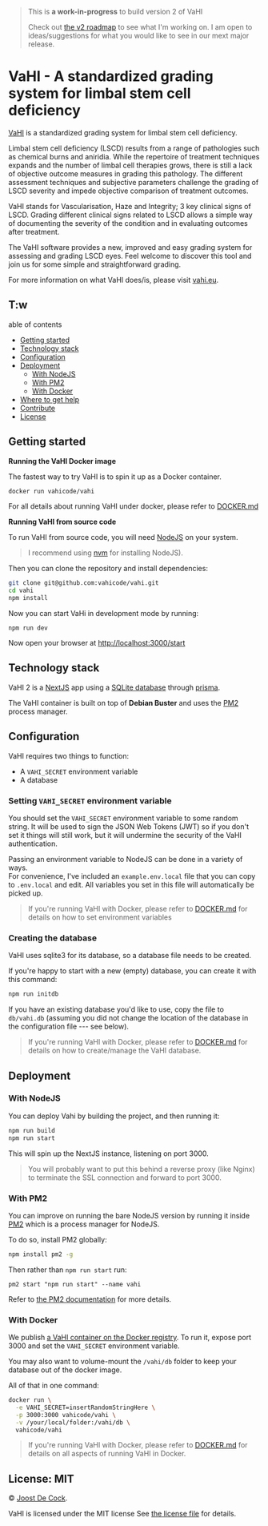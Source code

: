 > This is **a work-in-progress** to build version 2 of VaHI
>
> Check out [the v2 roadmap](https://github.com/vahicode/vahi/discussions/1) to 
> see what I'm working on. I am open to ideas/suggestions for what you would like
> to see in our mext major release.

# VaHI - A standardized grading system for limbal stem cell deficiency

[VaHI](https://vahi.eu/) is a standardized grading system 
for limbal stem cell deficiency.

Limbal stem cell deficiency (LSCD) results from a range of pathologies such as
chemical burns and aniridia. While the repertoire of treatment techniques
expands and the number of limbal cell therapies grows, there is still a lack of
objective outcome measures in grading this pathology. The different assessment
techniques and subjective parameters challenge the grading of LSCD severity and
impede objective comparison of treatment outcomes.

VaHI stands for Vascularisation, Haze and Integrity; 3 key clinical signs of 
LSCD. Grading different clinical signs related to LSCD allows a simple way of
documenting the severity of the condition and in evaluating outcomes after
treatment.

The VaHI software provides a new, improved and easy grading system for
assessing and grading LSCD eyes. Feel welcome to discover this tool and join us
for some simple and straightforward grading.

For more information on what VaHI does/is, please 
visit [vahi.eu](https://vahi.eu/).

## T:w
able of contents

- [Getting started](#getting-started)
- [Technology stack](#technology-stack)
- [Configuration](#configuration)
- [Deployment](#deployment)
  - [With NodeJS](#with-nodejs)
  - [With PM2](#with-pm2)
  - [With Docker](#with-docker)
- [Where to get help](#where-to-get-help)
- [Contribute](#)
- [License](#)


## Getting started

**Running the VaHI Docker image**

The fastest way to try VaHI is to spin it up as a Docker container.

```bash
docker run vahicode/vahi
```

For all details about running VaHI under docker, please refer 
to [DOCKER.md](https://github.com/vahicode/vahi/blob/develop/DOCKER.md)

**Running VaHI from source code**

To run VaHI from source code, you will need [NodeJS](https://nodejs.org/en/) on
your system.  

> I recommend using [nvm](https://github.com/nvm-sh/nvm) for installing NodeJS).

Then you can clone the repository and install dependencies:

```bash
git clone git@github.com:vahicode/vahi.git
cd vahi
npm install
```

Now you can start VaHi in development mode by running:

```
npm run dev
```

Now open your browser at [http://localhost:3000/start](http://localhost:3000/start)

## Technology stack

VaHI 2 is a [NextJS](https://nextjs.org/) app using 
a [SQLite database](https://www.sqlite.org/) through [
prisma](https://www.prisma.io/).

The VaHI container is built on top of **Debian Buster** and uses
the [PM2](https://pm2.keymetrics.io/) process manager.

## Configuration

VaHI requires two things to function:

- A `VAHI_SECRET` environment variable
- A database

### Setting `VAHI_SECRET` environment variable

You should set the `VAHI_SECRET` environment variable to some random string.
It will be used to sign the JSON Web Tokens (JWT) so if you don't set it things
will still work, but it will undermine the security of the VaHI authentication.

Passing an environment variable to NodeJS can be done in a variety of ways.  
For convenience, I've included an `example.env.local` file that you can copy 
to `.env.local` and edit. All variables you set in this file will automatically
be picked up.

> If you're running VaHI with Docker, please refer 
> to [DOCKER.md](https://github.com/vahicode/vahi/blob/develop/DOCKER.md) for
> details on how to set environment variables

### Creating the database

VaHI uses sqlite3 for its database, so a database file needs to be created.

If you're happy to start with a new (empty) database, you can create it with 
this command:

```bash
npm run initdb
```

If you have an existing database you'd like to use, copy the file to 
`db/vahi.db` (assuming you did not change the location of the database in the
configuration file --- see below).

> If you're running VaHI with Docker, please refer 
> to [DOCKER.md](https://github.com/vahicode/vahi/blob/develop/DOCKER.md) for
> details on how to create/manage the VaHI database.

## Deployment

### With NodeJS

You can deploy Vahi by building the project, and then running it:

```sh
npm run build
npm run start
```

This will spin up the NextJS instance, listening on port 3000.

> You will probably want to put this behind a reverse proxy (like Nginx) 
> to terminate the SSL connection and forward to port 3000.

### With PM2

You can improve on running the bare NodeJS version by running it 
inside [PM2](https://pm2.keymetrics.io/) which is a process manager
for NodeJS.

To do so, install PM2 globally:

```sh
npm install pm2 -g
```

Then rather than `npm run start` run:

```
pm2 start "npm run start" --name vahi
```

Refer to [the PM2 documentation](https://pm2.keymetrics.io/) for more details.

### With Docker

We publish [a VaHI container on the Docker 
registry](https://hub.docker.com/r/vahicode/vahi). To run it, expose port 3000
and set the `VAHI_SECRET` environment variable.

You may also want to volume-mount the `/vahi/db` folder to keep your database
out of the docker image.

All of that in one command:

```bash
docker run \
  -e VAHI_SECRET=insertRandomStringHere \
  -p 3000:3000 vahicode/vahi \
  -v /your/local/folder:/vahi/db \
  vahicode/vahi
```

> If you're running VaHI with Docker, please refer 
> to [DOCKER.md](https://github.com/vahicode/vahi/blob/develop/DOCKER.md) for
> details on all aspects of running VaHI in Docker.

## License: MIT

© [Joost De Cock](https://github.com/joostdecock).

VaHI is licensed under the MIT license 
See [the license file](https://github.com/vahicode/vahi/blob/develop/LICENSE) for details.

